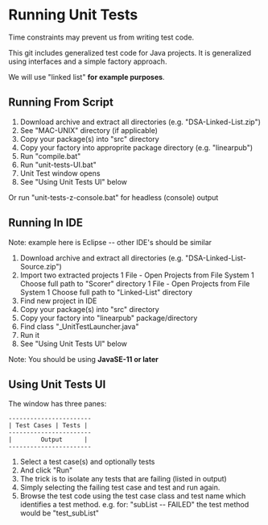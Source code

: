

# Running Unit Tests

Time constraints may prevent us from writing test code.

This git includes generalized test code for Java projects. It is generalized using interfaces and a simple factory approach.

We will use "linked list" **for example purposes**.

## Running From Script

1. Download archive and extract all directories (e.g. "DSA-Linked-List.zip")
2. See "MAC-UNIX" directory (if applicable)
3. Copy your package(s) into "src" directory
4. Copy your factory into approprite package directory (e.g. "linearpub")
5. Run "compile.bat"
6. Run "unit-tests-UI.bat"
7. Unit Test window opens
8. See "Using Unit Tests UI" below

Or run "unit-tests-z-console.bat" for headless (console) output

## Running In IDE

Note: example here is Eclipse -- other IDE's should be similar

1. Download archive and extract all directories (e.g. "DSA-Linked-List-Source.zip")
2. Import two extracted projects
  1 File - Open Projects from File System
	1 Choose full path to "Scorer" directory
  1 File - Open Projects from File System
	1 Choose full path to "Linked-List" directory
3. Find new project in IDE
4. Copy your package(s) into "src" directory
5. Copy your factory into "linearpub" package/directory
6. Find class "_UnitTestLauncher.java"
7. Run it
8. See "Using Unit Tests UI" below

Note: You should be using **JavaSE-11 or later**

## Using Unit Tests UI

The window has three panes:

	-----------------------
	| Test Cases | Tests |
	-----------------------
	|        Output      |
	-----------------------

1. Select a test case(s) and optionally tests
2. And click "Run"
3. The trick is to isolate any tests that are failing (listed in output)
4. Simply selecting the failing test case and test and run again.
5. Browse the test code using the test case class and test name which identifies a test method.
  e.g. for:
  	"subList -- FAILED"
  the test method would be "test_subList"

